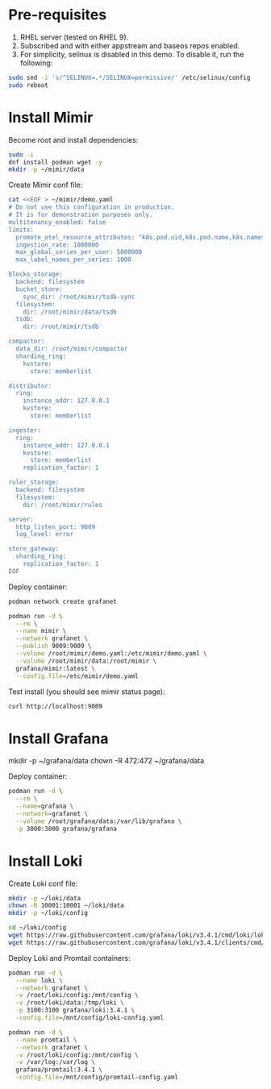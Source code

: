 # Pre-requisites

1. RHEL server (tested on RHEL 9).
2. Subscribed and with either appstream and baseos repos enabled.
3. For simplicity, selinux is disabled in this demo. To disable it, run the following:

```bash
sudo sed -i 's/^SELINUX=.*/SELINUX=permissive/' /etc/selinux/config
sudo reboot
```

# Install Mimir

Become root and install dependencies:

```bash
sudo -i
dnf install podman wget -y
mkdir -p ~/mimir/data
```

Create Mimir conf file:

```bash
cat <<EOF > ~/mimir/demo.yaml
# Do not use this configuration in production.
# It is for demonstration purposes only.
multitenancy_enabled: false
limits:
  promote_otel_resource_attributes: "k8s.pod.uid,k8s.pod.name,k8s.namespace.name,k8s.container.name,k8s.node.name,k8s.pod.start_time,service.name,host.name"
  ingestion_rate: 1000000
  max_global_series_per_user: 5000000
  max_label_names_per_series: 1000

blocks_storage:
  backend: filesystem
  bucket_store:
    sync_dir: /root/mimir/tsdb-sync
  filesystem:
    dir: /root/mimir/data/tsdb
  tsdb:
    dir: /root/mimir/tsdb

compactor:
  data_dir: /root/mimir/compactor
  sharding_ring:
    kvstore:
      store: memberlist

distributor:
  ring:
    instance_addr: 127.0.0.1
    kvstore:
      store: memberlist

ingester:
  ring:
    instance_addr: 127.0.0.1
    kvstore:
      store: memberlist
    replication_factor: 1

ruler_storage:
  backend: filesystem
  filesystem:
    dir: /root/mimir/rules

server:
  http_listen_port: 9009
  log_level: error

store_gateway:
  sharding_ring:
    replication_factor: 1
EOF
```

Deploy container:

```bash
podman network create grafanet

podman run -d \
  --rm \
  --name mimir \
  --network grafanet \
  --publish 9009:9009 \
  --volume /root/mimir/demo.yaml:/etc/mimir/demo.yaml \
  --volume /root/mimir/data:/root/mimir \
  grafana/mimir:latest \
  --config.file=/etc/mimir/demo.yaml
```

Test install (you should see mimir status page):

```bash
curl http://localhost:9009
```

# Install Grafana

mkdir -p ~/grafana/data
chown -R 472:472 ~/grafana/data

Deploy container:

```bash
podman run -d \
  --rm \
  --name=grafana \
  --network=grafanet \
  --volume /root/grafana/data:/var/lib/grafana \
  -p 3000:3000 grafana/grafana
```

# Install Loki

Create Loki conf file:

```bash
mkdir -p ~/loki/data
chown -R 10001:10001 ~/loki/data
mkdir -p ~/loki/config

cd ~/loki/config
wget https://raw.githubusercontent.com/grafana/loki/v3.4.1/cmd/loki/loki-local-config.yaml -O loki-config.yaml
wget https://raw.githubusercontent.com/grafana/loki/v3.4.1/clients/cmd/promtail/promtail-docker-config.yaml -O promtail-config.yaml
```

Deploy Loki and Promtail containers:

```bash
podman run -d \
  --name loki \
  --network grafanet \
  -v /root/loki/config:/mnt/config \
  -v /root/loki/data:/tmp/loki \
  -p 3100:3100 grafana/loki:3.4.1 \
  -config.file=/mnt/config/loki-config.yaml

podman run -d \
  --name promtail \
  --network grafanet \
  -v /root/loki/config:/mnt/config \
  -v /var/log:/var/log \
  grafana/promtail:3.4.1 \
  -config.file=/mnt/config/promtail-config.yaml
```